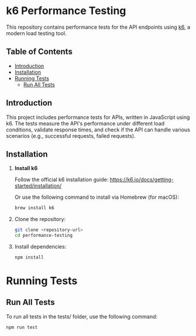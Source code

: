 # k6 Performance Testing

This repository contains performance tests for the API endpoints using [k6](https://k6.io/), a modern load testing tool.

## Table of Contents

- [Introduction](#introduction)
- [Installation](#installation)
- [Running Tests](#running-tests)
  - [Run All Tests](#run-all-tests)

## Introduction

This project includes performance tests for APIs, written in JavaScript using k6. The tests measure the API's performance under different load conditions, validate response times, and check if the API can handle various scenarios (e.g., successful requests, failed requests).

## Installation

1. **Install k6**

   Follow the official k6 installation guide: https://k6.io/docs/getting-started/installation/

   Or use the following command to install via Homebrew (for macOS):

   ```bash
   brew install k6

1. Clone the repository:
   ```bash
   git clone <repository-url>
   cd performance-testing
   ```

2. Install dependencies:
   ```bash
   npm install
   ```

# Running Tests
## Run All Tests
To run all tests in the tests/ folder, use the following command:

 ```bash
npm run test
